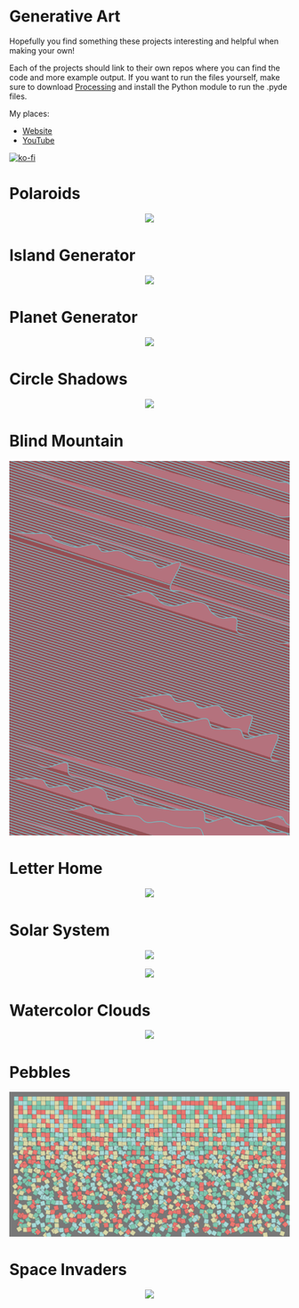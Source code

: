 # Generative Art
Hopefully you find something these projects interesting and helpful when making your own!

Each of the projects should link to their own repos where you can find the code and more example output. If you want to run the files yourself, make sure to download [Processing](processing.org) and install the Python module to run the .pyde files.

My places:
- [Website](erdavids.com)
- [YouTube](https://www.youtube.com/channel/UCUrmX3SvpPerq-KAfGBrgGQ)

[![ko-fi](https://www.ko-fi.com/img/githubbutton_sm.svg)](https://ko-fi.com/A0A6YGXL)


# Polaroids
<p align="center"><img src="https://github.com/erdavids/Polaroids/blob/master/Examples/interesting.png"></p>

# Island Generator
<p align="center"><img src="https://github.com/erdavids/Island-Generator/blob/master/Examples/Planet-11223-w-1500-h-1500.png"></p>

# Planet Generator

<p align="center"><img src="https://github.com/erdavids/Island-Generator/blob/master/Examples/Planet-1376-w-1500-h-1500.png"></p>

# Circle Shadows

<p align="center"><img src="https://github.com/erdavids/Circle-Shadows/blob/master/Examples/redbias-6897.png"></p>

# Blind Mountain

<p align="center"><img src="https://github.com/erdavids/blind-mountain/blob/master/blind-5.png"></p>

# Letter Home

<p align="center"><img src="https://github.com/erdavids/Oblong/blob/master/Examples/Oblong-25-520.png"></p>

# Solar System

<p align="center"><img src="https://github.com/erdavids/Generative-Space-System/blob/master/Examples/Generative-Space-Texture-3000w-1002h.png"></p>

<p align="center"><img src="https://github.com/erdavids/Generative-Space-System/blob/master/Examples/Generative-Space-Texture-3000w-2001h.png"></p>

# Watercolor Clouds

<p align="center"><img src="https://github.com/erdavids/WatercolorClouds/blob/master/watercolor.png"></p>

# Pebbles

<p align="center"><img src="https://github.com/erdavids/Generative-Pebbles/blob/master/Examples/Pebbles-50-60x30.png"></p>

# Space Invaders

<p align="center"><img src="https://github.com/erdavids/PersonalWebsite/blob/master/Images/SpaceInvader/Invader-1.jpg"></p>

#

<p align="center"><img src=""></p>

#

<p align="center"><img src=""></p>


<p align="center"><img src=""></p>
